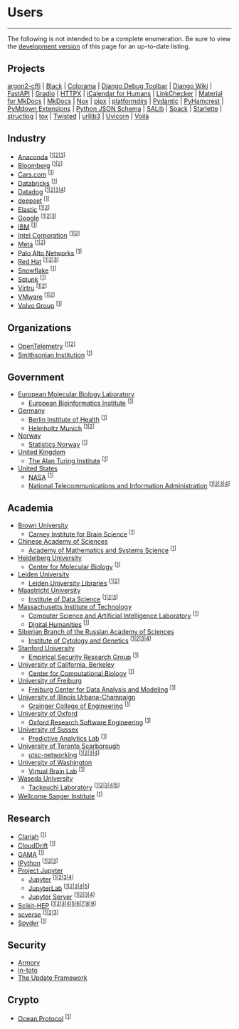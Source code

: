 # Users

-----

The following is not intended to be a complete enumeration. Be sure to view the [development version](/dev/users/) of this page for an up-to-date listing.

## Projects

[argon2-cffi](https://github.com/hynek/argon2-cffi/blob/59c7470af1a65b3b71e18fbf9abeca2cca3d707a/pyproject.toml#L3-L5)
| [Black](https://github.com/psf/black/blob/f22273a72b3f1c15085f2d4a43e8d785bf48c822/pyproject.toml#L28-L30)
| [Colorama](https://github.com/tartley/colorama/blob/cd653d75be52f4d8c3953eb6942fe597375f8b97/pyproject.toml#L1-L5)
| [Django Debug Toolbar](https://github.com/jazzband/django-debug-toolbar/blob/d04b9d1a666fd6427604c92f86f91380597eae14/pyproject.toml#L1-L5)
| [Django Wiki](https://github.com/django-wiki/django-wiki/blob/1b03661c3fe7260b0eb82565cc3812b96de6b674/pyproject.toml#L1-L3)
| [FastAPI](https://github.com/tiangolo/fastapi/blob/1073062c7f2c48bcc28bcedbdc009c18c171f6fb/pyproject.toml#L1-L3)
| [Gradio](https://github.com/gradio-app/gradio/blob/f43481c18ac6468fbf30bf9a80981b7eab453961/pyproject.toml#L1-L3)
| [HTTPX](https://github.com/encode/httpx/blob/45b7cfaad3a8987ea35fa5bf092bbdda485444fd/pyproject.toml#L1-L3)
| [iCalendar for Humans](https://github.com/ics-py/ics-py/blob/133a0955f6efbb83ff0eae45ad0bbe6902a8f2f1/pyproject.toml#L61-L63)
| [LinkChecker](https://github.com/linkchecker/linkchecker/blob/de40321b57a2271e90e696b5320c0409faaa895d/pyproject.toml#L29-L34)
| [Material for MkDocs](https://github.com/squidfunk/mkdocs-material/blob/7ca1c1d623b4750d4aaa0cfd673b0ed2c6050c2b/pyproject.toml#L21-L23)
| [MkDocs](https://github.com/mkdocs/mkdocs/blob/65c24c21f0057ec4717d20d14d5fb7af22fe8caf/pyproject.toml#L1-L3)
| [Nox](https://github.com/wntrblm/nox/blob/cc710bde9d6a8781833144bac02a5f4581d9eca7/pyproject.toml#L1-L5)
| [pipx](https://github.com/pypa/pipx/blob/bc7dd03c4d872c443257685109a650ec3d524814/pyproject.toml#L1-L3)
| [platformdirs](https://github.com/platformdirs/platformdirs/blob/382e961c436f9974e56dc69ce105b6fd8945c343/pyproject.toml#L1-L3)
| [Pydantic](https://github.com/pydantic/pydantic/blob/f341049b9e5538a125751d75b4e44c1609b53df6/pyproject.toml#L1-L3)
| [PyHamcrest](https://github.com/hamcrest/PyHamcrest/blob/07a787207619a7f7d51088d36051a632432a0144/pyproject.toml#L1-L3)
| [PyMdown Extensions](https://github.com/facelessuser/pymdown-extensions/blob/72390ce2d0b40df638e31b75f1f02f45659724de/pyproject.toml#L1-L5)
| [Python JSON Schema](https://github.com/python-jsonschema/jsonschema/blob/afc22f09e74d696ab00be8a711bbc5c2a15327b7/pyproject.toml#L1-L3)
| [SALib](https://github.com/SALib/SALib/blob/7490a686e959b436f7db9bc9cf6fa4b2e7bfa3fc/pyproject.toml#L1-L3)
| [Spack](https://github.com/spack/spack/blob/7a5e527cab5980cb4732bb3504fab77d75286a19/pyproject.toml#L36-L38)
| [Starlette](https://github.com/encode/starlette/blob/31164e346b9bd1ce17d968e1301c3bb2c23bb418/pyproject.toml#L1-L3)
| [structlog](https://github.com/hynek/structlog/blob/6e2e8c6025fb90484c5e6c5ff2fd3e96a61854cf/pyproject.toml#L3-L5)
| [tox](https://github.com/tox-dev/tox/blob/f2b4a4a6f5e8bbc8f9f0cff3dd5d17c50e874172/pyproject.toml#L1-L3)
| [Twisted](https://github.com/twisted/twisted/blob/960e26bb1f4c67b3f7819553d0c45b25e6db4aae/pyproject.toml#L1-L7)
| [urllib3](https://github.com/urllib3/urllib3/blob/8dda1974ae51839304f8517ab7993006c0d9db2e/pyproject.toml#L3-L5)
| [Uvicorn](https://github.com/encode/uvicorn/blob/ccd1aae48e49dd8c9365600fd79e886efe88be1d/pyproject.toml#L1-L3)
| [Voilà](https://github.com/voila-dashboards/voila/blob/71292e4124b1f4a6f91c8b4e16ea9ad6b5ef500b/pyproject.toml#L1-L7)

## Industry

- [Anaconda](https://www.anaconda.com) <sup>\[[1](https://github.com/ContinuumIO/dask-awkward/blob/105275b1937cce9a80a352af0b200d4e264f27f7/pyproject.toml#L1-L3)|[2](https://github.com/conda-incubator/ensureconda/blob/b20dbcf7166009ff4e9270f35ed75da7afc3db60/pyproject.toml#L1-L3)|[3](https://github.com/conda-incubator/conda-lock/blob/9187487698f9afbb08e131cd585a17bba82ce9f2/pyproject.toml#L1-L3)\]</sup>
- [Bloomberg](https://www.bloomberg.com) <sup>\[[1](https://github.com/bloomberg/ipydatagrid/blob/04b73fe67bf33d054e69036fe2794ac72057b105/pyproject.toml#L1-L6)|[2](https://github.com/bloomberg/pytest-memray/blob/4ea6a7608adb0de4572d35768fbd370aee016627/pyproject.toml#L1-L3)\]</sup>
- [Cars.com](https://www.cars.com) <sup>\[[1](https://github.com/carsdotcom/cars-forge/blob/ba14db991a5c7cb3c5adc3a4a364121e43f6aa0e/pyproject.toml#L63-L65)\]</sup>
- [Databricks](https://www.databricks.com) <sup>\[[1](https://github.com/databricks-industry-solutions/many-model-forecasting/blob/a9e347b0444354bf836a8f528e4deb547e7bdd05/pyproject.toml#L35-L37)\]</sup>
- [Datadog](https://www.datadoghq.com) <sup>\[[1](https://github.com/DataDog/datadogpy/blob/63d0c01b5bbcb8158cf3ddab153639951ab44945/pyproject.toml#L1-L3)|[2](https://github.com/DataDog/integrations-core/pulls?q=is%3Apr+author%3Aofek+in%3Atitle+Add+pyproject.toml+file)|[3](https://github.com/DataDog/integrations-extras/pulls?q=is%3Apr+author%3Aofek+in%3Atitle+Add+pyproject.toml+file)|[4](https://github.com/DataDog/mkdocs-click/blob/434925323f3bb187595d4c7f6a2c80b790015109/pyproject.toml#L1-L3)\]</sup>
- [deepset](https://www.deepset.ai) <sup>\[[1](https://github.com/deepset-ai/haystack/blob/e92ea4fccb31001156dece6c1509e3e162a9de00/pyproject.toml#L1-L5)\]</sup>
- [Elastic](https://www.elastic.co) <sup>\[[1](https://github.com/elastic/rally/blob/8ba7980bb25b85f25fe20f3fd5dd8e12b9b1214b/pyproject.toml#L1-L3)|[2](https://github.com/elastic/rally-tracks/blob/33840005cd3e2a6191d73a567e5c2c0858169270/pyproject.toml#L1-L3)\]</sup>
- [Google](https://about.google) <sup>\[[1](https://github.com/google/latexify_py/blob/9307e6e70df0d0a5f7d524833a85e2c25ffe66ef/pyproject.toml#L1-L5)|[2](https://github.com/google/gcp_scanner/blob/93dc594a6d920d1aff9bc8fef780a32056c12e27/pyproject.toml#L1-L3)|[3](https://github.com/GoogleCloudPlatform/cloud-build-samples/blob/a66407bc412a2726781f30063923a49bb6789064/python-example-noncontainer-artifacts/pyproject.toml#L1-L3)\]</sup>
- [IBM](https://www.ibm.com) <sup>\[[1](https://github.com/IBM/python-log-router/blob/b0fc624cde262c6faadd5cb2e780e1ed7847f6c2/pyproject.toml#L1-L3)\]</sup>
- [Intel Corporation](https://www.intel.com) <sup>\[[1](https://github.com/intel/neural-compressor/blob/5f6f38b96d45d0253b8de239df51c09b2471a8fb/neural_coder/extensions/neurl_compressor_ext_lab_alibaba/pyproject.toml#L1-L3)|[2](https://github.com/intel/tdx-tools/blob/ba4ba1796f21388d15cb14ecf673747c303ea0ae/utils/ovmfkeyenroll/pyproject.toml#L1-L3)\]</sup>
- [Meta](https://about.facebook.com) <sup>\[[1](https://github.com/facebook/usort/blob/b3d1dc49abac0c06ac29f1ceb332d2b86a50e850/pyproject.toml#L1-L3)|[2](https://github.com/Instagram/Fixit/blob/c95b0ef9f8c02adfd6a541b55f22f0bd6a922706/pyproject.toml#L1-L3)\]</sup>
- [Palo Alto Networks](https://www.paloaltonetworks.com) <sup>\[[1](https://github.com/PaloAltoNetworks/pc-python-integration/blob/a3e29d71c6704dfb07cf85d592dec15a9ea575b7/pyproject.toml#L1-L3)\]</sup>
- [Red Hat](https://www.redhat.com) <sup>\[[1](https://github.com/RedHatQE/wrapanapi/blob/036f85a7fa97b86eee732804f61cfe574c571a6e/pyproject.toml#L1-L3)|[2](https://github.com/RedHatQE/widgetastic.core/blob/c40d7f50f3e55c9ac9f0da1b91a56f89949bbe0c/pyproject.toml#L52-L54)|[3](https://github.com/RedHatQE/widgetastic.patternfly4/blob/5b19fcdc123732639edc8cf715dbe5fc64f3bd28/pyproject.toml#L38-L40)\]</sup>
- [Snowflake](https://www.snowflake.com) <sup>\[[1](https://github.com/Snowflake-Labs/snowcli/blob/a8cafe80ef81969655a4391425b0f45c2874d1a4/pyproject.toml#L1-L3)\]</sup>
- [Splunk](https://www.splunk.com) <sup>\[[1](https://github.com/splunk/splunk-mltk-container-docker/blob/e13ae55a4a16ea459092ee9c1e9ba9772cbe6bf2/package-dsdlsupport/pyproject.toml#L1-L3)\]</sup>
- [Virtru](https://www.virtru.com) <sup>\[[1](https://github.com/virtru/access-pdp/blob/46089e8a2ef691b80f92bbd6777bdfbcff1c1671/clients/python/accesspdp/pyproject.toml#L24-L26)|[2](https://github.com/virtru/access-pdp/blob/46089e8a2ef691b80f92bbd6777bdfbcff1c1671/clients/python/attributes/pyproject.toml#L21-L23)\]</sup>
- [VMware](https://www.vmware.com) <sup>\[[1](https://github.com/vmware/versatile-data-kit/blob/f77faec3e9ccd840b6dc6fdc95af8a434e822e71/projects/vdk-plugins/vdk-jupyter/vdk-jupyterlab-extension/pyproject.toml#L1-L3)|[2](https://github.com/vmware/repository-service-tuf-cli/blob/374f1ac0c2a4ada6d7a7c26fba55e811f2998be8/pyproject.toml#L1-L4)\]</sup>
- [Volvo Group](https://www.volvogroup.com) <sup>\[[1](https://github.com/VolvoGroup/dymoval/blob/75261b85635dce594719b01c5fc33ad951ce55b0/pyproject.toml#L1-L3)\]</sup>

## Organizations

- [OpenTelemetry](https://opentelemetry.io) <sup>\[[1](https://github.com/open-telemetry/opentelemetry-python/issues/2884#issuecomment-1229539511)|[2](https://github.com/open-telemetry/opentelemetry-python-contrib/issues/1259#issuecomment-1235028860)\]</sup>
- [Smithsonian Institution](https://www.si.edu) <sup>\[[1](https://github.com/Smithsonian/ngehtutil/blob/02921f3a2ce11eb3f1555a0b9d3b177592d2be37/pyproject.toml#L1-L3)\]</sup>

## Government

- [European Molecular Biology Laboratory](https://www.embl.org)
    - [European Bioinformatics Institute](https://www.ebi.ac.uk) <sup>\[[1](https://github.com/MarioniLab/oor_benchmark/blob/9117c354bb780b3cb5a73a30e68aa26fc68efdb5/pyproject.toml#L1-L3)\]</sup>
- [Germany](https://en.wikipedia.org/wiki/Germany)
    - [Berlin Institute of Health](https://www.bihealth.org/en/) <sup>\[[1](https://github.com/BIH-CEI/napkon-string-matching/blob/48d0d0ade9f1f173df9a2881a71412bbe73a006b/pyproject.toml#L25-L27)\]</sup>
    - [Helmholtz Munich](https://www.helmholtz-munich.de/en) <sup>\[[1](https://github.com/theislab/moscot/blob/545d8ac7c6a648931699cddaa757ea47b63d9b5e/pyproject.toml#L1-L3)|[2](https://github.com/theislab/multigrate/blob/1974d5901d2894573acd823c3d4d3c4ba23aba7a/pyproject.toml#L1-L3)\]</sup>
- [Norway](https://en.wikipedia.org/wiki/Norway)
    - [Statistics Norway](https://www.ssb.no/en/) <sup>\[[1](https://github.com/statisticsnorway/dapla-hurtigstart-jupyter-extension/blob/96ac7441c46ed92684a8850df5cc72be15446289/pyproject.toml#L1-L3)\]</sup>
- [United Kingdom](https://en.wikipedia.org/wiki/United_Kingdom)
    - [The Alan Turing Institute](https://www.turing.ac.uk) <sup>\[[1](https://github.com/alan-turing-institute/bureau/blob/6ed1882eaeb2410814549c4ffc2c1860c1acf7ca/build/pyproject.toml#L1-L3)\]</sup>
- [United States](https://en.wikipedia.org/wiki/United_States)
    - [NASA](https://www.nasa.gov) <sup>\[[1](https://github.com/spacetelescope/hstaxe/blob/c6a73c8211c3eac71f0aa6eb4125f5be227ae7c4/pyproject.toml#L1-L3)\]</sup>
    - [National Telecommunications and Information Administration](https://www.ntia.gov) <sup>\[[1](https://github.com/NTIA/scos-tekrsa/blob/73090a737fdc0bd3a6c7c08deb170e00018d9ceb/pyproject.toml#L1-L3)|[2](https://github.com/NTIA/scos-actions/blob/a388aa46d414c7b5e67f76f8982bff2f534014f7/pyproject.toml#L1-L3)|[3](https://github.com/NTIA/tekrsa-api-wrap/blob/edce621075f053809c1640c6197c46bbc6456a10/pyproject.toml#L1-L3)|[4](https://github.com/NTIA/Preselector/pull/10)\]</sup>

## Academia

- [Brown University](https://www.brown.edu)
    - [Carney Institute for Brain Science](https://www.brown.edu/carney/) <sup>\[[1](https://github.com/AutoResearch/sourpea/blob/f3007a58d3e5a647ccfb37fee24e44468d5ec707/pyproject.toml#L1-L3)\]</sup>
- [Chinese Academy of Sciences](https://english.cas.cn)
    - [Academy of Mathematics and Systems Science](http://english.amss.cas.cn) <sup>\[[1](https://github.com/zhanglabtools/ConsTADs/blob/db732cf820569564f933cd290736ad83b9c99dea/pyproject.toml#L1-L3)\]</sup>
- [Heidelberg University](https://www.uni-heidelberg.de)
    - [Center for Molecular Biology](https://www.zmbh.uni-heidelberg.de) <sup>\[[1](https://github.com/anders-biostat/pymetdense/blob/a1d210f2c03d2919b549f2fed1e4db986d01c8d5/pyproject.toml#L1-L3)\]</sup>
- [Leiden University](https://www.universiteitleiden.nl/en)
    - [Leiden University Libraries](https://www.library.universiteitleiden.nl) <sup>\[[1](https://github.com/LeidenUniversityLibrary/maps-tools/blob/d7a9fc683be919d4f5538f6a6c80319558064968/pyproject.toml#L3-L5)|[2](https://github.com/LeidenUniversityLibrary/archminer/blob/61465dc36924ffe593653aa5888a27617c93860e/pyproject.toml#L1-L3)\]</sup>
- [Maastricht University](https://www.maastrichtuniversity.nl)
    - [Institute of Data Science](https://www.maastrichtuniversity.nl/research/institute-data-science) <sup>\[[1](https://github.com/MaastrichtU-IDS/fair-test/blob/9c88c18cb1b0fa8d37336cdd2b7b132cb979a83a/pyproject.toml#L95-L97)|[2](https://github.com/MaastrichtU-IDS/fair-enough-metrics/blob/dad29ef1f99f5e01a76799d909e538565ae2ed4e/pyproject.toml#L50-L52)|[3](https://github.com/MaastrichtU-IDS/cookiecutter-python-package/blob/1eda79b6ca64c27b4b12407464b3c2dc2511af94/%7B%7Bcookiecutter.package_name%7D%7D/pyproject.toml#L70-L72)\]</sup>
- [Massachusetts Institute of Technology](https://www.mit.edu)
    - [Computer Science and Artificial Intelligence Laboratory](https://www.csail.mit.edu) <sup>\[[1](https://github.com/Learning-and-Intelligent-Systems/lisdf/blob/d49a85a3924909f1d10fef40463757b141f47f90/pyproject.toml#L1-L3)\]</sup>
    - [Digital Humanities](https://digitalhumanities.mit.edu) <sup>\[[1](https://github.com/cuthbertLab/music21/blob/5417b3ce6415ab016a39564e21e29799387263e9/pyproject.toml#L1-L5)\]</sup>
- [Siberian Branch of the Russian Academy of Sciences](https://www.sbras.ru/en/)
    - [Institute of Cytology and Genetics](https://www.icgbio.ru/en/) <sup>\[[1](https://github.com/genomech/FastContext/blob/f8ff7f4bbea9d6d3cdf2e3a361f72e9283b04f67/pyproject.toml#L1-L3)|[2](https://github.com/genomech/exoclasma-index/blob/2e0555c3e86d731f3aa8c978b23b586d3a0c492e/pyproject.toml#L1-L3)|[3](https://github.com/genomech/exoclasma-fastq/blob/80ea3eddf603d2b54bb02b5ada6d275a9436f287/pyproject.toml#L1-L3)|[4](https://github.com/genomech/exoclasma-pipe/blob/fbe365dd9301eec51879ef53b1704be66813bb8b/pyproject.toml#L1-L3)\]</sup>
- [Stanford University](https://www.stanford.edu)
    - [Empirical Security Research Group](https://esrg.stanford.edu/) <sup>\[[1](https://github.com/stanford-esrg/gps/blob/66f803bfd4726cd9d1b3e1724abfd34a36079530/pyproject.toml#L1-L3)\]</sup>
- [University of California, Berkeley](https://www.berkeley.edu)
    - [Center for Computational Biology](https://ccb.berkeley.edu) <sup>\[[1](https://github.com/YosefLab/scib-metrics/blob/4dcbf55d80e21cf141332ba718fc5c0eb012eac1/pyproject.toml#L1-L3)\]</sup>
- [University of Freiburg](https://uni-freiburg.de)
    - [Freiburg Center for Data Analysis and Modeling](https://www.fdm.uni-freiburg.de) <sup>\[[1](https://github.com/Spatial-Systems-Biology-Freiburg/FisInMa/blob/b9c5a980ae03d6f577e17242e6bce7822f665f94/pyproject.toml#L1-L3)\]</sup>
- [University of Illinois Urbana-Champaign](https://illinois.edu)
    - [Grainger College of Engineering](https://grainger.illinois.edu) <sup>\[[1](https://github.com/SPI2Py/SPI2Py/blob/feefd7bb003b42f4790982d68e7e4e5fdb6ca8ad/pyproject.toml#L1-L3)\]</sup>
- [University of Oxford](https://www.ox.ac.uk)
    - [Oxford Research Software Engineering](https://www.rse.ox.ac.uk) <sup>\[[1](https://github.com/OxfordRSE/oxrse_unit_conv/blob/e4cb7d15bbc8ba4ab7ff816d3bbdfb65fbda3f76/pyproject.toml#L21-L23)\]</sup>
- [University of Sussex](https://www.sussex.ac.uk)
    - [Predictive Analytics Lab](https://wearepal.ai) <sup>\[[1](https://github.com/wearepal/teext/blob/9253c9412b4ca340c42c0b9de0e8ac8f5ccdd0e3/pyproject.toml#L1-L3)\]</sup>
- [University of Toronto Scarborough](https://www.utsc.utoronto.ca/home/)
    - [utsc-networking](https://github.com/utsc-networking) <sup>\[[1](https://github.com/utsc-networking/utsc-tools/blob/02a79d48d133470a4394fced138b40c660cf111c/projects/core/pyproject.toml#L1-L3)|[2](https://github.com/utsc-networking/utsc-tools/blob/02a79d48d133470a4394fced138b40c660cf111c/projects/nautobot/pyproject.toml#L1-L3)|[3](https://github.com/utsc-networking/utsc-tools/blob/02a79d48d133470a4394fced138b40c660cf111c/projects/switchconfig/pyproject.toml#L1-L3)|[4](https://github.com/utsc-networking/utsc-tools/blob/02a79d48d133470a4394fced138b40c660cf111c/projects/scripts/pyproject.toml#L1-L3)\]</sup>
- [University of Washington](https://www.washington.edu)
    - [Virtual Brain Lab](https://github.com/VirtualBrainLab) <sup>\[[1](https://github.com/VirtualBrainLab/ephys-link/blob/ebdf3a1488f1010faa19f22397f10d6be4d29d6f/pyproject.toml#L1-L3)\]</sup>
- [Waseda University](https://www.waseda.jp/top/en/)
    - [Tackeuchi Laboratory](https://www.f.waseda.jp/atacke/) <sup>\[[1](https://github.com/wasedatakeuchilab/python-project-template-hatch/blob/58949ab351d81b67f14aa45abf7c70b87394e2dc/pyproject.toml#L1-L3)|[2](https://github.com/wasedatakeuchilab/webapp-photo-luminescence/blob/864d1019650a2b057f761aa91ed9a6cbe6c1b455/pyproject.toml#L1-L3)|[3](https://github.com/wasedatakeuchilab/tlab-analysis/blob/72f0a710e35613e8996f473a80e5cb6c3f8c523e/pyproject.toml#L1-L3)|[4](https://github.com/wasedatakeuchilab/tlab-pptx/blob/ef331176906447dbbcf33e46f060b60ac3c007c5/pyproject.toml#L1-L3)|[5](https://github.com/wasedatakeuchilab/tlab-google/blob/53ae597611a146c90116b3b9277430832e1d04c9/pyproject.toml#L1-L3)\]</sup>
- [Wellcome Sanger Institute](https://www.sanger.ac.uk) <sup>\[[1](https://github.com/sanger/lab-share-lib/blob/b3290b1922aabc29ac256dc034b8cfcc7b30f143/pyproject.toml#L25-L27)\]</sup>

## Research

- [Clariah](https://www.clariah.nl) <sup>\[[1](https://github.com/CLARIAH/pure3d/blob/3f93d62cb1f5223836c9ebf4c058e6f491de71b9/pyproject.toml#L1-L3)\]</sup>
- [CloudDrift](https://cloud-drift.github.io/clouddrift/) <sup>\[[1](https://github.com/Cloud-Drift/clouddrift/blob/5e654569c869a027fe0a486f06917b358837d41e/pyproject.toml#L1-L3)\]</sup>
- [GAMA](https://gama-platform.org) <sup>\[[1](https://github.com/gama-platform/Gama-client-python/blob/d9fecae0dff9050f39a011c4f4bdb02f5137b241/pyproject.toml#L1-L3)\]</sup>
- [IPython](https://ipython.org) <sup>\[[1](https://github.com/ipython/ipykernel/blob/dd0a9863e07c1d49f5aaf72c0c62670acee71b55/pyproject.toml#L1-L3)|[2](https://github.com/ipython/ipyparallel/blob/06f5d3df1f6e858a83c3af29438ae6d5af801267/pyproject.toml#L1-L6)|[3](https://github.com/ipython/traitlets/blob/ac13bbb885c275fd446f85a9d2e74d8058c2b3c1/pyproject.toml#L1-L3)\]</sup>
- [Project Jupyter](https://jupyter.org)
    - [Jupyter](https://github.com/jupyter) <sup>\[[1](https://github.com/jupyter/notebook/blob/b9bab689c9a2f33eb3b2cca1383c2d99baa7a2e8/pyproject.toml#L1-L3)|[2](https://github.com/jupyter/jupyter_core/blob/2a6fb6d2b28ca712268eee15d7b907a3a73271d8/pyproject.toml#L1-L3)|[3](https://github.com/jupyter/jupyter_client/blob/e526895a29e0331a167167070b1603f20a4b2840/pyproject.toml#L1-L3)|[4](https://github.com/jupyter/nbconvert/blob/af70c9fa83bee4d0c92e06b4ede4ef5ea7c920b0/pyproject.toml#L1-L3)\]</sup>
    - [JupyterLab](https://github.com/jupyterlab) <sup>\[[1](https://github.com/jupyterlab/hatch_jupyter_builder)|[2](https://github.com/jupyterlab/jupyterlab/pull/12606)|[3](https://github.com/jupyterlab/maintainer-tools/blob/0e95a837469f5325e5a840bd194fe8273087d2f6/pyproject.toml#L1-L3)|[4](https://github.com/jupyterlab/pytest-check-links/blob/b07e705d590e9fce22dc21191018f4f72ec7215b/pyproject.toml#L1-L3)|[5](https://github.com/jupyterlab/extension-cookiecutter-js/pull/41)\]</sup>
    - [Jupyter Server](https://github.com/jupyter-server) <sup>\[[1](https://github.com/jupyter-server/jupyter_server/blob/061d846fbd0cf2f0be50d12c4a15feffd3214774/pyproject.toml#L1-L3)|[2](https://github.com/jupyter-server/enterprise_gateway/blob/b45a81ae70680be7f8e0d1e3daed1df3063667fa/pyproject.toml#L1-L3)|[3](https://github.com/jupyter-server/jupyter_server_terminals/blob/4b32ceb34b9b6ae9c677424cc65c9c3bfe243719/pyproject.toml#L1-L3)|[4](https://github.com/jupyter-server/synchronizer/blob/5809e9ffd188beff743874a434884662867bb573/pyproject.toml#L1-L3)\]</sup>
- [Scikit-HEP](https://scikit-hep.org) <sup>\[[1](https://github.com/scikit-hep/uproot-browser/blob/f41ce3f3887057f5ec9a6cd164c3c41d1ec3d633/pyproject.toml#L1-L3)|[2](https://github.com/scikit-hep/uhi/blob/95ad870218a6fd7f2ab02f3d2b5c421e93a1f03f/pyproject.toml#L1-L3)|[3](https://github.com/scikit-hep/repo-review/blob/007026a62c6c61914ec49e111be587104f59b8ae/pyproject.toml#L1-L3)|[4](https://github.com/scikit-hep/hist/blob/768ea7de75f20c06caa6ded72d70bd132e4c9467/pyproject.toml#L1-L3)|[5](https://github.com/scikit-hep/vector/blob/cac88a2e0f1c4bf7bceaafbea6e234b3147e3ca3/pyproject.toml#L1-L6)|[6](https://github.com/scikit-hep/uproot5/blob/f9213e0f8c29435890e5aa72e336330bb7a785fe/pyproject.toml#L1-L5)|[7](https://github.com/scikit-hep/particle/blob/723c1618c7058feb0a914a6738d8b8018a5df1bd/pyproject.toml#L1-L3)|[8](https://github.com/scikit-hep/hepunits/blob/bd1302cbb85ed486c057f8b078ad4e026d65bb1c/pyproject.toml#L1-L3)|[9](https://github.com/scikit-hep/decaylanguage/blob/eae09aee69acef2d1c19f55665c5ca8b28588e01/pyproject.toml#L1-L6)\]</sup>
- [scverse](https://scverse.org) <sup>\[[1](https://github.com/scverse/spatialdata-io/blob/15c395de859d6d06e5032016c9406acae5cac454/pyproject.toml#L1-L3)|[2](https://github.com/scverse/spatialdata-notebooks/blob/2b539a1d23b06b509a46a6bf3cb6594f1952f830/pyproject.toml#L1-L3)|[3](https://github.com/scverse/cookiecutter-scverse/blob/2892e1ddf0dd558cb9b547b47a7c2d0a156c9ef1/%7B%7Bcookiecutter.project_name%7D%7D/pyproject.toml#L1-L3)\]</sup>
- [Spyder](https://www.spyder-ide.org) <sup>\[[1](https://github.com/spyder-ide/envs-manager/blob/9c487532cbb4804c94d7cf23dcec9404b2a1c7ec/pyproject.toml#L1-L3)\]</sup>

## Security

- [Armory](https://github.com/twosixlabs/armory/blob/330caa23d54ce82886606810f103ce1a0eec98ce/pyproject.toml#L129-L134)
- [in-toto](https://github.com/in-toto/in-toto/blob/2768904b8a3892529aba8f8a605461fd178d9a58/pyproject.toml#L1-L3)
- [The Update Framework](https://github.com/theupdateframework/python-tuf/blob/72424a958b60817155fcacfed1216163790b26f7/pyproject.toml#L2-L4)

## Crypto

- [Ocean Protocol](https://oceanprotocol.com) <sup>\[[1](https://github.com/oceanprotocol/pybundlr/blob/484c755d96be2da35cda83f01861745867cdb2d4/pyproject.toml#L1-L6)\]</sup>
